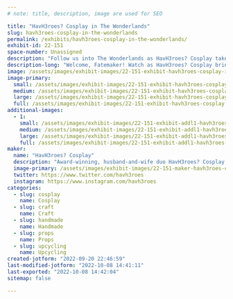 ```yaml
---
# note: title, description, image are used for SEO

title: "HavH3roes? Cosplay in The Wonderlands"
slug: havh3roes-cosplay-in-the-wonderlands
permalink: /exhibits/havh3roes-cosplay-in-the-wonderlands/
exhibit-id: 22-151
space-number: Unassigned
description: "Follow us into The Wonderlands as HavH3roes? Cosplay takes on our biggest builds yet!"
description-long: "Welcome, Fatemaker! Watch as HavH3roes? Cosplay brings to life two beloved characters from Tiny Tina&#039;s Wonderlands: Dragon Lord and Queen Butt Stallion! We will also be showcasing some pieces from our award-winning Borderlands cosplays. "
image: /assets/images/exhibit-images/22-151-exhibit-havh3roes-cosplay-in-the-wonderlands-20220612-182957-large.jpg
image-primary: 
  small: /assets/images/exhibit-images/22-151-exhibit-havh3roes-cosplay-in-the-wonderlands-20220612-182957-small.jpg
  medium: /assets/images/exhibit-images/22-151-exhibit-havh3roes-cosplay-in-the-wonderlands-20220612-182957-medium.jpg
  large: /assets/images/exhibit-images/22-151-exhibit-havh3roes-cosplay-in-the-wonderlands-20220612-182957-large.jpg
  full: /assets/images/exhibit-images/22-151-exhibit-havh3roes-cosplay-in-the-wonderlands-20220612-182957-full.jpg
additional-images: 
  - 1:
    small: /assets/images/exhibit-images/22-151-exhibit-addl1-havh3roes-cosplay-in-the-wonderlands-havh3ro-small.jpg
    medium: /assets/images/exhibit-images/22-151-exhibit-addl1-havh3roes-cosplay-in-the-wonderlands-havh3ro-medium.jpg
    large: /assets/images/exhibit-images/22-151-exhibit-addl1-havh3roes-cosplay-in-the-wonderlands-havh3ro-large.jpg
    full: /assets/images/exhibit-images/22-151-exhibit-addl1-havh3roes-cosplay-in-the-wonderlands-havh3ro-full.jpg
maker: 
  name: "HavH3roes? Cosplay"
  description: "Award-winning, husband-and-wife duo HavH3roes? Cosplay creates semi-to-fully handmade costumes and props. Although collectively cosplaying since 2013, we have been cosplaying and competing at conventions since 2019. We specialize in stylized/painted cosplays (from head to toe) and look to upcycle materials as much as possible. Our mediums span the realms of sewing, 3D modeling/printing, foamsmithing and everything in-between. We are constantly looking for new challenges and skills to push our boundaries and imaginations!"
  image-primary: /assets/images/exhibit-images/22-151-maker-havh3roes-cosplay-in-the-wonderlands-megacon-2022-contestants-05-21-22-093-medium.jpg
  twitter: https://www.twitter.com/havh3roes
  instagram: https://www.instagram.com/havh3roes
categories: 
  - slug: cosplay
    name: Cosplay
  - slug: craft
    name: Craft
  - slug: handmade
    name: Handmade
  - slug: props
    name: Props
  - slug: upcycling
    name: Upcycling
created-jotform: "2022-09-20 22:46:59"
last-modified-jotform: "2022-10-08 14:41:11"
last-exported: "2022-10-08 14:42:04"
sitemap: false

---
```

